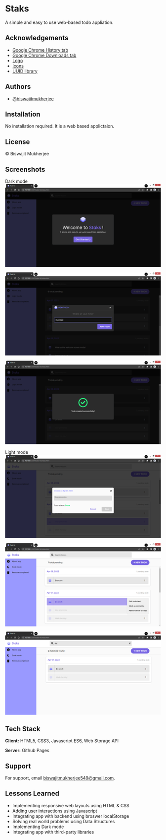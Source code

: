 
# Staks

A simple and easy to use web-based todo appliation.


## Acknowledgements

 - [Google Chrome History tab](chrome://history/)
 - [Google Chrome Downloads tab](chrome://downloads/)
 - [Logo](https://iconscout.com/icon/layer-1957315)
 - [Icons](https://fontawesome.com/icons)
 - [UUID library](https://github.com/uuidjs/uuid)
 
 


## Authors

- [@biswajitmukherjee](https://github.com/Biswajit-Mukherjee)


## Installation

No installation required. It is a web based applictaion.

    
## License

&copy; Biswajit Mukherjee


<!-- ![Logo](./img/logo.ico) -->


## Screenshots

Dark mode
![App Dark Screenshot 1](./img/screenshots/app-dark-ss-1.png)

![App Dark Screenshot 2](./img/screenshots/app-dark-ss-2.png)

![App Dark Screenshot 3](./img/screenshots/app-dark-ss-3.png)


Light mode
![App Light Screenshot 1](./img/screenshots/app-light-ss-1.png)

![App Light Screenshot 2](./img/screenshots/app-light-ss-2.png)

![App Light Screenshot 3](./img/screenshots/app-light-ss-3.png)


## Tech Stack

**Client:** HTML5, CSS3, Javascript ES6, Web Storage API

**Server:** Github Pages


## Support

For support, email biswajitmukherjee549@gmail.com.


## Lessons Learned

- Implementing responsive web layouts using HTML & CSS
- Adding user interactions using Javascript
- Integrating app with backend using broswer localStorage
- Solving real world problems using Data Structures
- Implementing Dark mode
- Integrating app with third-party libraries


